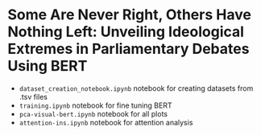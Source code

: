 # Some Are Never Right, Others Have Nothing Left: Unveiling Ideological Extremes in Parliamentary Debates Using BERT

- ```dataset_creation_notebook.ipynb``` notebook for creating datasets from .tsv files
- ```training.ipynb``` notebook for fine tuning BERT
- ```pca-visual-bert.ipynb``` notebook for all plots
- ```attention-ins.ipynb``` notebook for attention analysis
